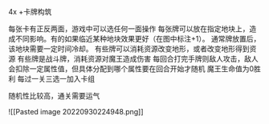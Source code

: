 4x +卡牌构筑

每张卡有正反两面，游戏中可以选任何一面操作
每张牌可以放在指定地块上，造成不同影响。有的如果临近某种地块效果更好（在图中标注+1）。
通常牌放置后，该地块需要一定时间冷却。
有些牌可以消耗资源改变地形，或者改变地形得到资源
有些牌是战斗牌，消耗资源对魔王造成伤害
每回合打完手牌则敌人攻击，敌人会扣除一定属性值，但具体分配到哪个属性要在回合开始才随机
魔王生命值为0胜利
每过一关三选一加入卡组

随机性比较高，通关需要运气



![[Pasted image 20220930224948.png]]